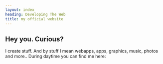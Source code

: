 ```yaml
---
layout: index
heading: Developing The Web
title: my official website
---
```


## Hey you. Curious?
I create stuff. And by stuff I mean webapps, apps, graphics, music, photos and more..
During daytime you can find me here: